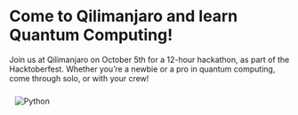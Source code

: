 # Come to Qilimanjaro and learn Quantum Computing! 
Join us at Qilimanjaro on October 5th for a 12-hour hackathon, as part of the Hacktoberfest. Whether you’re a newbie or a pro in quantum computing, come through solo, or with your crew!

<img style="margin: 10px" src="https://www.qilimanjaro.tech/wp-content/uploads/2024/09/Copy-of-We-are-attendig-1024x535-1.png.webp" alt="Python" />
